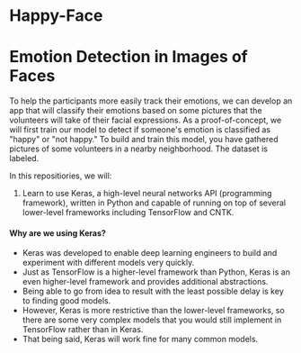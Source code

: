 # Happy-Face
# Emotion Detection in Images of Faces
To help the participants more easily track their emotions, we can develop an app that will classify their emotions based on some pictures that the volunteers will take of their facial expressions.
As a proof-of-concept, we will first train our model to detect if someone's emotion is classified as "happy" or "not happy."
To build and train this model, you have gathered pictures of some volunteers in a nearby neighborhood. The dataset is labeled.

In this repositiories, we will:
1. Learn to use Keras, a high-level neural networks API (programming framework), written in Python and capable of running on top of several lower-level frameworks including TensorFlow and CNTK. 

#### Why are we using Keras? 

* Keras was developed to enable deep learning engineers to build and experiment with different models very quickly. 
* Just as TensorFlow is a higher-level framework than Python, Keras is an even higher-level framework and provides additional abstractions. 
* Being able to go from idea to result with the least possible delay is key to finding good models. 
* However, Keras is more restrictive than the lower-level frameworks, so there are some very complex models that you would still implement in TensorFlow rather than in Keras. 
* That being said, Keras will work fine for many common models. 
